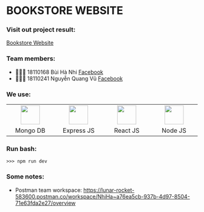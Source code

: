 # BOOKSTORE WEBSITE

### Visit out project result:

[Bookstore Website](https://i.pinimg.com/originals/72/b7/2f/72b72ff0c392a16c6b12e80bbe3473c5.gif)

### Team members:

- 👩🏻‍💻 18110168 Bùi Hà Nhi [Facebook](https://www.facebook.com/bhanih)
- 👨🏻‍💻 18110241 Nguyễn Quang Vũ [Facebook](https://www.facebook.com/quangvungn)

### We use:

<table>
  <tr>
    <td align="center">
      <a href="https://github.com/jay-pro/new_bookstore_fieldproject" target="_blank">
        <img src="https://infinapps.com/wp-content/uploads/2018/10/mongodb-logo.png" width="50" />
      </a>
    </td>
    <td align="center">
      <a href="https://github.com/jay-pro/new_bookstore_fieldproject" target="_blank">
        <img src="https://www.pngfind.com/pngs/m/136-1363736_express-js-icon-png-transparent-png.png" width="50" />
      </a>
    </td>
    <td align="center">
      <a href="https://github.com/jay-pro/new_bookstore_fieldproject" target="_blank">
        <img src="https://encrypted-tbn0.gstatic.com/images?q=tbn:ANd9GcQpFA_HSsb8y74Lu8OzfQILLGrr-x0M0ATcusvijGGYy6C3t1pjbGcaW67IQPBHKQ6Mcgo&usqp=CAU" width="50" />
      </a>
    </td>
    <td align="center">
      <a href="https://github.com/jay-pro/new_bookstore_fieldproject" target="_blank">
        <img src="https://banner2.cleanpng.com/20180425/jrw/kisspng-node-js-javascript-web-application-express-js-comp-5ae0f84e2a4242.1423638015246930701731.jpg" width="50" />
      </a>
    </td>
  </tr>
  <tr>
    <td width="160" align="center">Mongo DB</td>
    <td width="160" align="center">Express JS</td>
    <td width="160" align="center">React JS</td>
    <td width="160" align="center">Node JS</td>
  </tr>
</table>

### Run bash:

<!--START_SECTION:waka-->

```text
>>> npm run dev
```

<!--END_SECTION:waka-->

### Some notes:

- Postman team workspace:
  https://lunar-rocket-583600.postman.co/workspace/NhiHa~a76ea5cb-937b-4d97-8504-71e63fda2e27/overview
